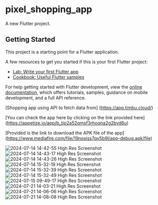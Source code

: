 # pixel_shopping_app

A new Flutter project.

## Getting Started

This project is a starting point for a Flutter application.

A few resources to get you started if this is your first Flutter project:

- [Lab: Write your first Flutter app](https://docs.flutter.dev/get-started/codelab)
- [Cookbook: Useful Flutter samples](https://docs.flutter.dev/cookbook)

For help getting started with Flutter development, view the
[online documentation](https://docs.flutter.dev/), which offers tutorials,
samples, guidance on mobile development, and a full API reference.

[Shopping app using API to fetch data from] (https://app.timbu.cloud/)

[You can check the app here by clicking on the link provided here] (https://appetize.io/app/b_tjp2a52qmsf3rhoqna2g2bvd6u)

[Provided is the link to download the APK file of the app] (https://www.mediafire.com/file/19noxiss7qy5b9l/app-debug.apk/file)


![2024-07-14 14-42-55 High Res Screenshot](https://github.com/user-attachments/assets/9c299db5-6453-474f-a6e2-63481abc3ec5)
![2024-07-14 14-43-17 High Res Screenshot](https://github.com/user-attachments/assets/0d522bc1-004d-4d5b-8883-dce2ed23666b)
![2024-07-14 14-43-26 High Res Screenshot](https://github.com/user-attachments/assets/8ca607cf-e2b2-4128-80f8-186ced424ce8)
![2024-07-14 15-32-19 High Res Screenshot](https://github.com/user-attachments/assets/43a43dd0-8304-4770-ab9b-2aee8c7764dc)
![2024-07-14 15-32-39 High Res Screenshot](https://github.com/user-attachments/assets/187e2cb1-ff46-4e40-95ed-d109f10d8c72)
![2024-07-14 15-32-49 High Res Screenshot](https://github.com/user-attachments/assets/5318949a-5484-4a61-8e2b-5d3c7082dd12)
![2024-07-15 09-49-17 High Res Screenshot](https://github.com/user-attachments/assets/eb2b247d-1206-46ac-8a13-c45902794b6a)
![2024-07-21 14-03-21 High Res Screenshot](https://github.com/user-attachments/assets/909b5bb8-6d20-4fce-ba0a-5f7fe4616f22)
![2024-07-21 14-06-06 High Res Screenshot](https://github.com/user-attachments/assets/5fb1f596-abc9-44b9-80f9-ab68adcb890a)
![2024-07-21 14-08-08 High Res Screenshot](https://github.com/user-attachments/assets/ce2dc60d-1e0b-442d-bce6-2bbe22e6dd97)
